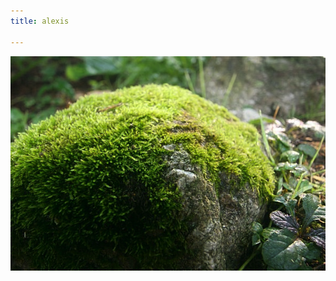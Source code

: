 ```yaml
---
title: alexis

---
```

![c'est de la mousse sur un caillou](/img/Mossy-Rock-Green-Spring-Free-Image-Water-Mossy-Mos-9834.jpg "mousse")